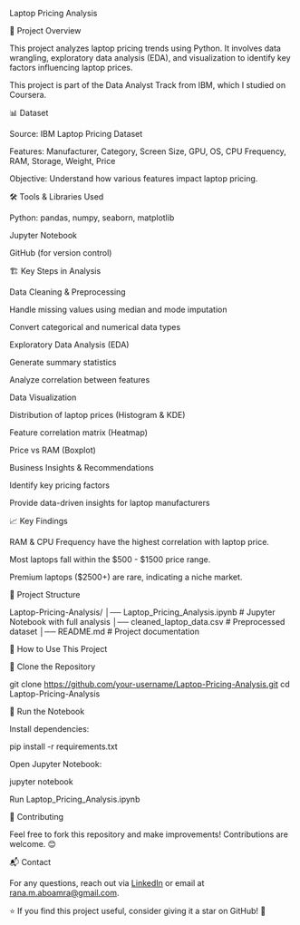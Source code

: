 Laptop Pricing Analysis

📌 Project Overview

This project analyzes laptop pricing trends using Python. It involves data wrangling, exploratory data analysis (EDA), and visualization to identify key factors influencing laptop prices.

This project is part of the Data Analyst Track from IBM, which I studied on Coursera.

📊 Dataset

Source: IBM Laptop Pricing Dataset

Features: Manufacturer, Category, Screen Size, GPU, OS, CPU Frequency, RAM, Storage, Weight, Price

Objective: Understand how various features impact laptop pricing.

🛠️ Tools & Libraries Used

Python: pandas, numpy, seaborn, matplotlib

Jupyter Notebook

GitHub (for version control)

🏗️ Key Steps in Analysis

Data Cleaning & Preprocessing

Handle missing values using median and mode imputation

Convert categorical and numerical data types

Exploratory Data Analysis (EDA)

Generate summary statistics

Analyze correlation between features

Data Visualization

Distribution of laptop prices (Histogram & KDE)

Feature correlation matrix (Heatmap)

Price vs RAM (Boxplot)

Business Insights & Recommendations

Identify key pricing factors

Provide data-driven insights for laptop manufacturers

📈 Key Findings

RAM & CPU Frequency have the highest correlation with laptop price.

Most laptops fall within the $500 - $1500 price range.

Premium laptops ($2500+) are rare, indicating a niche market.

📂 Project Structure

Laptop-Pricing-Analysis/
│── Laptop_Pricing_Analysis.ipynb  # Jupyter Notebook with full analysis
│── cleaned_laptop_data.csv        # Preprocessed dataset
│── README.md                      # Project documentation

🚀 How to Use This Project

🔹 Clone the Repository

git clone https://github.com/your-username/Laptop-Pricing-Analysis.git
cd Laptop-Pricing-Analysis

🔹 Run the Notebook

Install dependencies:

pip install -r requirements.txt

Open Jupyter Notebook:

jupyter notebook

Run Laptop_Pricing_Analysis.ipynb

📢 Contributing

Feel free to fork this repository and make improvements! Contributions are welcome. 😊

📬 Contact

For any questions, reach out via [LinkedIn](https://www.linkedin.com/in/rana-aboamra-76326337/) or email at rana.m.aboamra@gmail.com.

⭐ If you find this project useful, consider giving it a star on GitHub! 🚀

